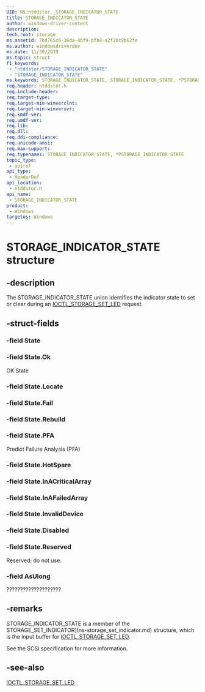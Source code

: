 ```yaml
---
UID: NS:ntddstor._STORAGE_INDICATOR_STATE
title: STORAGE_INDICATOR_STATE
author: windows-driver-content
description: 
tech.root: storage
ms.assetid: 7bd765c6-36da-4bf9-bfb8-a2f2bc9b62fe
ms.author: windowsdriverdev
ms.date: 11/30/2019
ms.topic: struct
f1_keywords:
 - "ntddstor/STORAGE_INDICATOR_STATE"
 - "STORAGE_INDICATOR_STATE"
ms.keywords: STORAGE_INDICATOR_STATE, STORAGE_INDICATOR_STATE, *PSTORAGE_INDICATOR_STATE, 
req.header: ntddstor.h
req.include-header:
req.target-type:
req.target-min-winverclnt:
req.target-min-winversvr:
req.kmdf-ver:
req.umdf-ver:
req.lib:
req.dll:
req.ddi-compliance:
req.unicode-ansi:
req.max-support:
req.typenames: STORAGE_INDICATOR_STATE, *PSTORAGE_INDICATOR_STATE
topic_type: 
 - apiref
api_type: 
 - HeaderDef
api_location: 
 - ntddstor.h
api_name: 
 - STORAGE_INDICATOR_STATE
product: 
 - Windows
targetos: Windows
---
```


# STORAGE_INDICATOR_STATE structure

## -description

The STORAGE_INDICATOR_STATE union identifies the indicator state to set or clear during an [IOCTL_STORAGE_SET_LED](ni-ntddstor-ioctl_storage_set_led.md) request.

## -struct-fields

### -field State

### -field State.Ok

OK State

### -field State.Locate

### -field State.Fail

### -field State.Rebuild

### -field State.PFA

Predict Failure Analysis (PFA)

### -field State.HotSpare

### -field State.InACriticalArray

### -field State.InAFailedArray

### -field State.InvalidDevice

### -field State.Disabled

### -field State.Reserved

Reserved; do not use.

### -field AsUlong

????????????????????

## -remarks

STORAGE_INDICATOR_STATE is a member of the STORAGE_SET_INDICATOR](ns-storage_set_indicator.md) structure, which is the input buffer for [IOCTL_STORAGE_SET_LED](ni-ntddstor-ioctl_storage_set_led.md).

See the SCSI specification for more information.

## -see-also

[IOCTL_STORAGE_SET_LED](ni-ntddstor-ioctl_storage_set_led.md)
